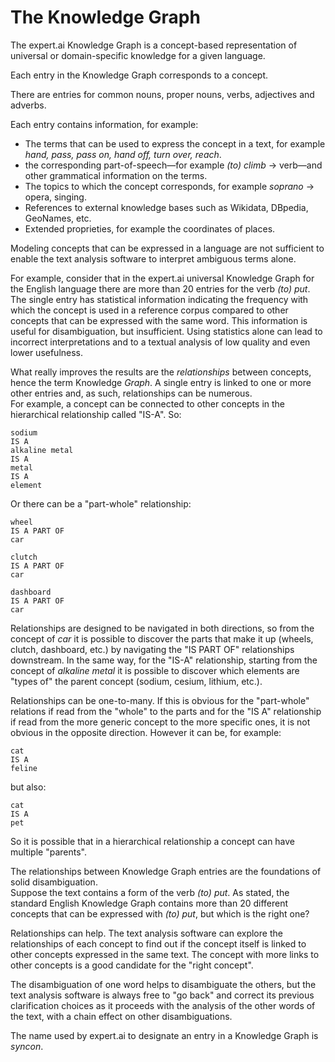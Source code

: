 # The Knowledge Graph

The expert.ai Knowledge Graph is a concept-based representation of universal or domain-specific knowledge for a given language.

Each entry in the Knowledge Graph corresponds to a concept.

There are entries for common nouns, proper nouns, verbs, adjectives and adverbs.

<!--Other parts of speech like punctuation, conjunctions, articles, prepositions and pronouns are not modeled in the Knowledge Graph because the text analysis software has its own ability to recognize these parts.-->

<!--Ideally, the Knowledge Graph should have an entry for each of the concepts that can be expressed in the given language. This is practically feasible only in the case of relatively little or consolidated knowledge domains. However, the coverage of universal Knowledge Graphs is vast and expert.ai constantly takes care of keeping them updated.-->

Each entry contains information, for example:

- The terms that can be used to express the concept in a text, for example _hand, pass, pass on, hand off, turn over, reach_.
- the corresponding part-of-speech&mdash;for example _(to) climb_ &rarr; verb&mdash;and other grammatical information on the terms.
- The topics to which the concept corresponds, for example _soprano_ &rarr; opera, singing.
- References to external knowledge bases such as Wikidata, DBpedia, GeoNames, etc.
- Extended proprieties, for example the coordinates of places.

Modeling concepts that can be expressed in a language are not sufficient to enable the text analysis software to interpret ambiguous terms alone.

For example, consider that in the expert.ai universal Knowledge Graph for the English language there are more than 20 entries for the verb _(to) put_.  
The single entry has statistical information indicating the frequency with which the concept is used in a reference corpus compared to other concepts that can be expressed with the same word. This information is useful for disambiguation, but insufficient. Using statistics alone can lead to incorrect interpretations and to a textual analysis of low quality and even lower usefulness.

What really improves the results are the _relationships_ between concepts, hence the term Knowledge _Graph_. A single entry is linked to one or more other entries and, as such, relationships can be numerous.  
For example, a concept can be connected to other concepts in the hierarchical relationship called "IS-A". So:

	sodium
	IS A
	alkaline metal
	IS A
	metal
	IS A
	element

Or there can be a "part-whole" relationship:

	wheel
	IS A PART OF
	car

	clutch
	IS A PART OF
	car

	dashboard
	IS A PART OF
	car

Relationships are designed to be navigated in both directions, so from the concept of _car_ it is possible to discover the parts that make it up (wheels, clutch, dashboard, etc.) by navigating the "IS PART OF" relationships downstream. In the same way, for the "IS-A" relationship, starting from the concept of _alkaline metal_ it is possible to discover which elements are "types of" the parent concept (sodium, cesium, lithium, etc.).

Relationships can be one-to-many. If this is obvious for the "part-whole" relations if read from the "whole" to the parts and for the "IS A" relationship if read from the more generic concept to the more specific ones, it is not obvious in the opposite direction. However it can be, for example:

	cat
	IS A
	feline

but also:

	cat
	IS A
	pet

So it is possible that in a hierarchical relationship a concept can have multiple "parents".

The relationships between Knowledge Graph entries are the foundations of solid disambiguation.  
Suppose the text contains a form of the verb _(to)_ _put_. As stated, the standard English Knowledge Graph contains more than 20 different concepts that can be expressed with _(to)_ _put_, but which is the right one?

Relationships can help. The text analysis software can explore the relationships of each concept to find out if the concept itself is linked to other concepts expressed in the same text.
The concept with more links to other concepts is a good candidate for the "right concept".

The disambiguation of one word helps to disambiguate the others, but the text analysis software is always free to "go back" and correct its previous clarification choices as it proceeds with the analysis of the other words of the text, with a chain effect on other disambiguations.

The name used by expert.ai to designate an entry in a Knowledge Graph is _syncon_.